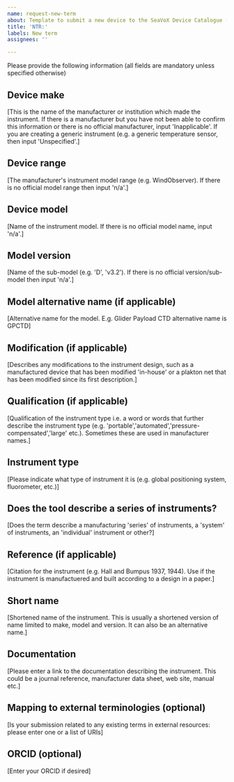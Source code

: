 ```yaml
---
name: request-new-term
about: Template to submit a new device to the SeaVoX Device Catalogue (L22)
title: 'NTR:'
labels: New term
assignees: ''

---
```

Please provide the following information (all fields are mandatory unless specified otherwise)

## Device make
[This is the name of the manufacturer or institution which made the instrument. If there is a manufacturer but you have not been able to confirm this information or there is no official manufacturer, input 'Inapplicable'. If you are creating a generic instrument (e.g. a generic temperature sensor, then input 'Unspecified'.]

## Device range
[The manufacturer's instrument model range (e.g. WindObserver). If there is no official model range then input 'n/a'.]

## Device model
[Name of the instrument model. If there is no official model name, input 'n/a'.]

## Model version
[Name of the sub-model (e.g. 'D', 'v3.2'). If there is no official version/sub-model then input 'n/a'.]

## Model alternative name (if applicable)
[Alternative name for the model. E.g. Glider Payload CTD alternative name is GPCTD]

## Modification (if applicable)
[Describes any modifications to the instrument design, such as a manufactured device that has been modified 'in-house' or a plakton net that has been modified since its first description.]

## Qualification (if applicable)
[Qualification of the instrument type i.e. a word or words that further describe the instrument type (e.g. 'portable','automated','pressure-compensated','large' etc.). Sometimes these are used in manufacturer names.]

## Instrument type
[Please indicate what type of instrument it is (e.g. global positioning system, fluorometer, etc.)]

## Does the tool describe a series of instruments? 
[Does the term describe a manufacturing 'series' of instruments, a 'system' of instruments, an 'individual' instrument or other?]

## Reference (if applicable)
[Citation for the instrument (e.g. Hall and Bumpus 1937, 1944). Use if the instrument is manufactuered and built according to a design in a paper.]

## Short name
[Shortened name of the instrument. This is usually a shortened version of name limited to make, model and version. It can also be an alternative name.]

## Documentation
[Please enter a link to the documentation describing the instrument. This could be a journal reference, manufacturer data sheet, web site, manual etc.]

## Mapping to external terminologies (optional)
[Is your submission related to any existing terms in external resources: please enter one or a list of URIs]

## ORCID (optional)
[Enter your ORCID if desired]
